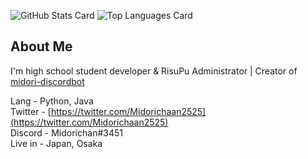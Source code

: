 ![GitHub Stats Card](https://github-readme-stats.vercel.app/api?username=midorichaan&show_icons=true&count_private=true)
![Top Languages Card](https://github-readme-stats.vercel.app/api/top-langs/?username=midorichaan)

## About Me
I'm high school student developer & RisuPu Administrator | Creator of [midori-discordbot](https://discord.com/oauth2/authorize?client_id=689857955075457079&scope=bot)  
  
Lang    - Python, Java  
Twitter - [https://twitter.com/Midorichaan2525](https://twitter.com/Midorichaan2525)  
Discord - Midorichan#3451  
Live in - Japan, Osaka  

